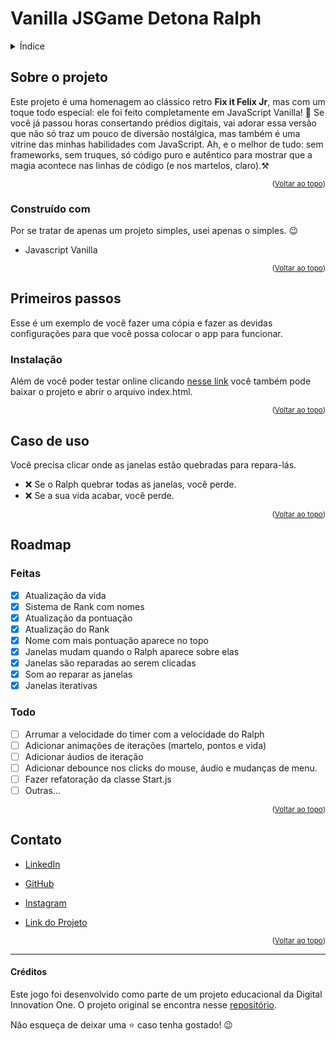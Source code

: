 <a  name="top"></a>

# Vanilla JSGame Detona Ralph

<details>
	<summary>Índice</summary>
	<ol>
		<li>
			<a  href="#sobre-o-projeto">Sobre o projeto</a>
			<ul>
				<li><a  href="#construído-com">Contruído com</a></li>
			</ul>
		</li>
		<li>
			<a  href="#primeiros-passos">Primeiros passos</a>
			<ul>
				<li><a  href="#instalação">Instalação</a></li>
			</ul>
		</li>
		<li><a  href="#caso-de-uso">Caso de uso</a></li>
		<li><a  href="#roadmap">Roadmap</a></li>
		<li><a  href="#contato">Contato</a></li>
		<li><a  href="#créditos">Créditos</a></li>
	</ol>
</details>

## Sobre o projeto

Este projeto é uma homenagem ao clássico retro **Fix it Felix Jr**, mas com um toque todo especial: ele foi feito completamente em JavaScript Vanilla! 🚀 Se você já passou horas consertando prédios digitais, vai adorar essa versão que não só traz um pouco de diversão nostálgica, mas também é uma vitrine das minhas habilidades com JavaScript. Ah, e o melhor de tudo: sem frameworks, sem truques, só código puro e autêntico para mostrar que a magia acontece nas linhas de código (e nos martelos, claro).⚒️

<p  align="right"><small>(<a  href="#top">Voltar ao topo</a>)</small></p>

### Construído com

Por se tratar de apenas um projeto simples, usei apenas o simples. 😉

- Javascript Vanilla

<p  align="right"><small>(<a  href="#top">Voltar ao topo</a>)</small></p>

## Primeiros passos

Esse é um exemplo de você fazer uma cópia e fazer as devidas configurações para que você possa colocar o app para funcionar.

### Instalação

Além de você poder testar online clicando [nesse link](https://danielchavesfa.github.io/jsgame-detona-ralph/) você também pode baixar o projeto e abrir o arquivo index.html.

<p  align="right"><small>(<a  href="#top">Voltar ao topo</a>)</small></p>

## Caso de uso

Você precisa clicar onde as janelas estão quebradas para repara-lás.

- ❌ Se o Ralph quebrar todas as janelas, você perde.
- ❌ Se a sua vida acabar, você perde.

<p  align="right"><small>(<a  href="#top">Voltar ao topo</a>)</small></p>

## Roadmap

### Feitas

- [x] Atualização da vida
- [x] Sistema de Rank com nomes
- [x] Atualização da pontuação
- [x] Atualização do Rank
- [x] Nome com mais pontuação aparece no topo
- [x] Janelas mudam quando o Ralph aparece sobre elas
- [x] Janelas são reparadas ao serem clicadas
- [x] Som ao reparar as janelas
- [x] Janelas iterativas

### Todo

- [ ] Arrumar a velocidade do timer com a velocidade do Ralph
- [ ] Adicionar animações de iterações (martelo, pontos e vida)
- [ ] Adicionar áudios de iteração
- [ ] Adicionar debounce nos clicks do mouse, áudio e mudanças de menu.
- [ ] Fazer refatoração da classe Start.js
- [ ] Outras...

<p  align="right"><small>(<a  href="#top">Voltar ao topo</a>)</small></p>

## Contato

- [LinkedIn](https://www.linkedin.com/in/danielchavesfa/)

- [GitHub](https://github.com/danielchavesfa)

- [Instagram](https://www.instagram.com/danielchaves89/)

- [Link do Projeto](https://github.com/danielchavesfa/smtp-node)

<p  align="right"><small>(<a  href="#top">Voltar ao topo</a>)</small></p>

<hr>

#### Créditos

Este jogo foi desenvolvido como parte de um projeto educacional da Digital Innovation One.
O projeto original se encontra nesse [repositório](https://github.com/digitalinnovationone/jsgame-detona-ralph).

Não esqueça de deixar uma ⭐ caso tenha gostado! 😉
